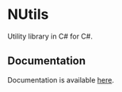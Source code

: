 NUtils
======

Utility library in C# for C#.

Documentation
-------------

Documentation is available [here](kommusoft.github.io/NUtils).
